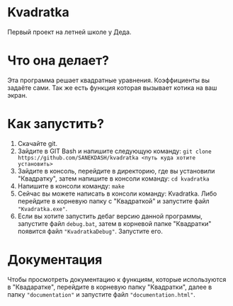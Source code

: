 # Kvadratka
Первый проект на летней школе у Деда.
# Что она делает?
Эта программа решает квадратные уравнения. Коэффициенты вы задаёте сами.
Так же есть функция которая вызывает котика на ваш экран.
# Как запустить?
1) Скачайте git.
2) Зайдите в GIT Bash и напишите следующую команду:
`git clone https://github.com/SANEKDASH/kvadratka <путь куда хотите установить>`
4) Зайдите в консоль, перейдите в директорию, где вы установили "Квадратку", затем напишите в консоли команду:
`cd kvadratka`
6) Напишите в консоли команду: `make`
7) Сейчас вы можете написать в консоли команду: Kvadratka. Либо перейдите в корневую папку с "Квадраткой" и запустите файл `"Kvadratka.exe"`.
8) Если вы хотите запустить дебаг версию данной программы, запустите файл `debug.bat`,
затем в корневой папке "Квадратки" появится файл `"KvadratkaDebug"`. Запустите его.
# Документация 
Чтобы просмотреть документацию к функциям, которые используются в "Квадаратке", перейдите в корневую папку "Квадратки",
далее в папку `"documentation"` и запустите файл `"documentation.html"`.
